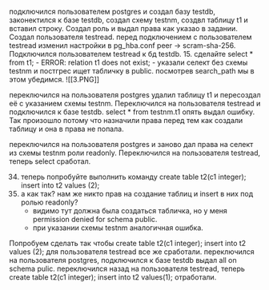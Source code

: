 
подключился пользователем postgres и создал базу testdb, законектился к базе testdb, 
создал схему testnm, создвл таблицу t1 и вставил строку.
Создал роль и выдал права как указао в задании. Создал пользователя testread. 
перед подключением с пользователем testread изменил настройки в pg_hba.conf peer -> scram-sha-256.
Подключился пользователем testread к бд testdb.
15. сделайте select * from t1; 
    - ERROR: relation t1 does not exist;
    - указали селект без схемы testnm и постгрес ищет табличку в public. посмотрев search_path мы в этом убедимся.
![[3.PNG]]

переключился на пользователя postgres удалил таблицу t1 и пересоздал её с указанием схемы testnm. 
Переключился на пользователя testread и подключился к базе testdb.
select * from testnm.t1 опять выдал ошибку. Так произошло потому что назначили права перед тем как создали таблицу и она в права не попала.

переключился на пользователя postgres и заново дал права на селект из схемы testnm роли readonly.
Переключился на пользователя testread, теперь select сработал.

34. теперь попробуйте выполнить команду create table t2(c1 integer); insert into t2 values (2);
35. а как так? нам же никто прав на создание таблиц и insert в них под ролью readonly?
    - видимо тут должна была создаться табличка, но у меня permission denied for schema public.
    - при указании схемы testnm аналогичная ошибка.

Попробуем сделать так чтобы create table t2(c1 integer); insert into t2 values (2); для пользователя testread все же сработали.
переключился на пользователя postgres, подключился к базе testdb выдал all on schema pulic.
переключился назад на пользователя testread, теперь create table t2(c1 integer);  insert into t2 values(1); отработали.